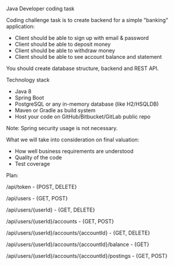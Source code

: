 Java Developer coding task

Coding challenge task is to create backend for a simple "banking" application:
* Client should be able to sign up with email & password
* Client should be able to deposit money
* Client should be able to withdraw money
* Client should be able to see account balance and statement

You should create database structure, backend and REST API.

Technology stack
* Java 8
* Spring Boot
* PostgreSQL or any in-memory database (like H2/HSQLDB)
* Maven or Gradle as build system
* Host your code on GitHub/Bitbucket/GitLab public repo

Note: Spring security usage is not necessary.

What we will take into consideration on final valuation:
- How well business requirements are understood
- Quality of the code
- Test coverage

Plan:

/api/token - {POST, DELETE}

/api/users - {GET, POST}

/api/users/{userId} - {GET, DELETE}

/api/users/{userId}/accounts - {GET, POST}

/api/users/{userId}/accounts/{accountId} - {GET, DELETE}

/api/users/{userId}/accounts/{accountId}/balance - {GET}

/api/users/{userId}/accounts/{accountId}/postings - {GET, POST}

